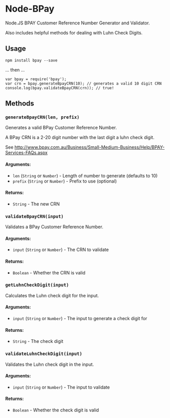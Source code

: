 Node-BPay
=========

Node.JS BPAY Customer Reference Number Generator and Validator.

Also includes helpful methods for dealing with Luhn Check Digits.


## Usage

	npm install bpay --save

... then ...

	var bpay = require('bpay');
	var crn = bpay.generateBpayCRN(10); // generates a valid 10 digit CRN
	console.log(bpay.validateBpayCRN(crn)); // true!

## Methods

### `generateBpayCRN(len, prefix)`

Generates a valid BPay Customer Reference Number.

A BPay CRN is a 2-20 digit number with the last digit a luhn check digit.

See http://www.bpay.com.au/Business/Small-Medium-Business/Help/BPAY-Services-FAQs.aspx

#### Arguments:

* `len` (`String` or `Number`) - Length of number to generate (defaults to 10)
* `prefix` (`String` or `Number`) - Prefix to use (optional)

#### Returns:

* `String` - The new CRN


### `validateBpayCRN(input)`

Validates a BPay Customer Reference Number.

#### Arguments:

* `input` (`String` or `Number`) - The CRN to validate

#### Returns:

* `Boolean` - Whether the CRN is valid


### `getLuhnCheckDigit(input)`

Calculates the Luhn check digit for the input.

#### Arguments:

* `input` (`String` or `Number`) - The input to generate a check digit for

#### Returns:

* `String` - The check digit



### `validateLuhnCheckDigit(input)`

Validates the Luhn check digit in the input.

#### Arguments:

* `input` (`String` or `Number`) - The input to validate

#### Returns:

* `Boolean` - Whether the check digit is valid

